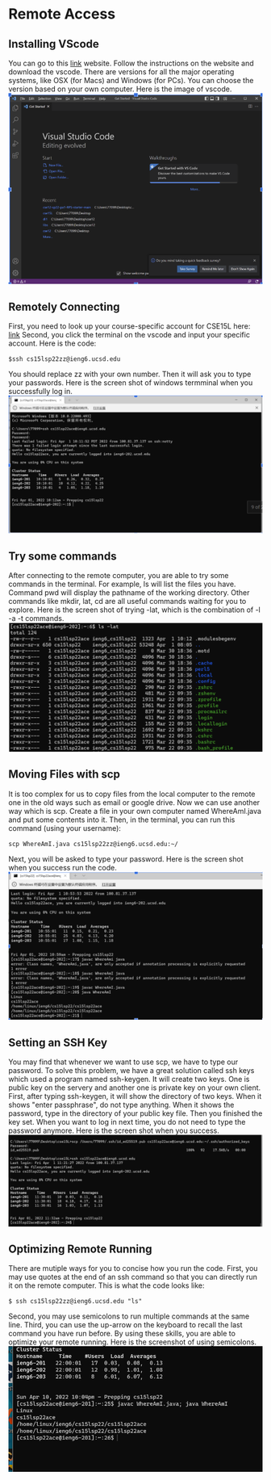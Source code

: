 # Remote Access
## Installing VScode
You can go to this [link](https://code.visualstudio.com/) website. Follow the instructions on the website and download the vscode. There are versions for all the major operating systems, like OSX (for Macs) and Windows (for PCs). You can choose the version based on your own computer. Here is the image of vscode.
![image](vscode.png.png)

## Remotely Connecting
First, you need to look up your course-specific account for CSE15L here: [link](https://sdacs.ucsd.edu/~icc/index.php.) Second, you click the terminal on the vscode and input your specific account. Here is the code:
```
$ssh cs15lsp22zz@ieng6.ucsd.edu
```
You should replace zz with your own number. Then it will ask you to type your passwords. Here is the screen shot of windows termminal when you successfully log in.
![image](start.png)

## Try some commands
After connecting to the remote computer, you are able to try some commands in the terminal. For example, ls will list the files you have. Command pwd will display the pathname of the working directory. Other commands like mkdir, lat, cd are all useful commands waiting for you to explore.
Here is the screen shot of trying -lat, which is the combination of -l -a -t commands.
![image](commands.png)

## Moving Files with scp
It is too complex for us to copy files from the local computer to the remote one in the old ways such as email or google drive. Now we can use another way which is scp. Create a file in your own computer named WhereAmI.java and put some contents into it. Then, in the terminal, you can run this command (using your username): 
```
scp WhereAmI.java cs15lsp22zz@ieng6.ucsd.edu:~/ 
```
Next, you will be asked to type your password. Here is the screen shot when you success run the code.
![image](scp.png)

## Setting an SSH Key
You may find that whenever we want to use scp, we have to type our password. To solve this problem, we have a great solution called ssh keys which used a program named ssh-keygen. It will create two keys. One is public key on the servery and another one is private key on your own client. First, after typing ssh-keygen, it will show the directory of two keys. When it shows "enter passphrase", do not type anything. When it shows the password, type in the directory of your public key file. Then you finished the key set. When you want to log in next time, you do not need to type the password anymore. Here is the screen shot when you success.
![image](keys.png)

## Optimizing Remote Running
There are mutiple ways for you to concise how you run the code. First, you may use quotes at the end of an ssh command so that you can directly run it on the remote computer. This is what the code looks like:
```
$ ssh cs15lsp22zz@ieng6.ucsd.edu "ls" 
```
Second, you may use semicolons to run multiple commands at the same line. Third, you can use the up-arrow on the keyboard to recall the last command you have run before. By using these skills, you are able to optimize your remote running. Here is the screenshot of using semicolons.
![iamge](opt.png)
